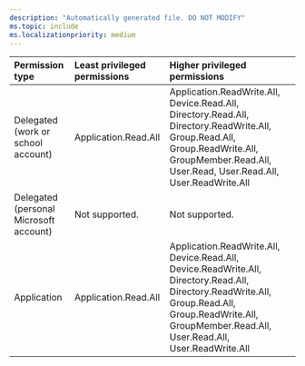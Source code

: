 ```yaml
---
description: "Automatically generated file. DO NOT MODIFY"
ms.topic: include
ms.localizationpriority: medium
---
```


|Permission type|Least privileged permissions|Higher privileged permissions|
|:---|:---|:---|
|Delegated (work or school account)|Application.Read.All|Application.ReadWrite.All, Device.Read.All, Directory.Read.All, Directory.ReadWrite.All, Group.Read.All, Group.ReadWrite.All, GroupMember.Read.All, User.Read, User.Read.All, User.ReadWrite.All|
|Delegated (personal Microsoft account)|Not supported.|Not supported.|
|Application|Application.Read.All|Application.ReadWrite.All, Device.Read.All, Device.ReadWrite.All, Directory.Read.All, Directory.ReadWrite.All, Group.Read.All, Group.ReadWrite.All, GroupMember.Read.All, User.Read.All, User.ReadWrite.All|


